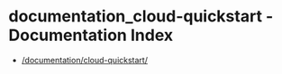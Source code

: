 # documentation_cloud-quickstart - Documentation Index

- [/documentation/cloud-quickstart/](./_documentation_cloud-quickstart_.md)
